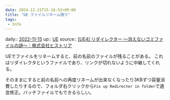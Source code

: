 ```yaml
---
date: 2024-12-21T15:18:53+09:00
title: "UE ファイルリネーム残り"
tags:
 - Info
---
```


daily:: [2022-11-15](Daily_Note/2022-11-15.md)
up:: [UE](../Bar/App/Unreal_Engine.md)
source:: [[UE4] リダイレクター ～消えないゴミファイルの謎～｜株式会社ヒストリア](https://historia.co.jp/archives/1028/)

UEでファイルをリネームすると、前の名前のファイルが残ることがある。
これはリダイレクタというファイルであり、リンクが切れないように中継してくれる。

そのままにすると前の名前への再度リネームが出来なくなったり3KBずつ容量消費したりするので、フォルダ右クリックから`Fix up Redirector in folder`で適宜修正。バッチファイルでもできるらしい。